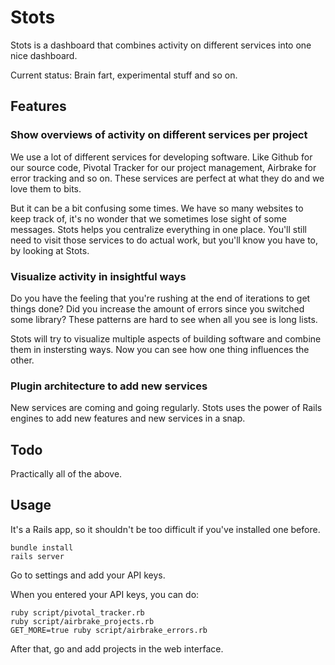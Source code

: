 # Stots

Stots is a dashboard that combines activity on different services into one nice dashboard.

Current status: Brain fart, experimental stuff and so on.

## Features

### Show overviews of activity on different services per project

We use a lot of different services for developing software. Like Github for our source code, Pivotal
Tracker for our project management, Airbrake for error tracking and so on. These services are
perfect at what they do and we love them to bits.

But it can be a bit confusing some times. We have so many websites to keep track of, it's no wonder
that we sometimes lose sight of some messages. Stots helps you centralize everything in one place.
You'll still need to visit those services to do actual work, but you'll know you have to, by looking
at Stots.

### Visualize activity in insightful ways

Do you have the feeling that you're rushing at the end of iterations to get things done? Did you
increase the amount of errors since you switched some library? These patterns are hard to see when
all you see is long lists.

Stots will try to visualize multiple aspects of building software and combine them in instersting
ways. Now you can see how one thing influences the other.

### Plugin architecture to add new services

New services are coming and going regularly. Stots uses the power of Rails engines to add new
features and new services in a snap.


## Todo

Practically all of the above.


## Usage

It's a Rails app, so it shouldn't be too difficult if you've installed one before.

```
bundle install
rails server
```

Go to settings and add your API keys.

When you entered your API keys, you can do:

```
ruby script/pivotal_tracker.rb
ruby script/airbrake_projects.rb
GET_MORE=true ruby script/airbrake_errors.rb
```

After that, go and add projects in the web interface.

